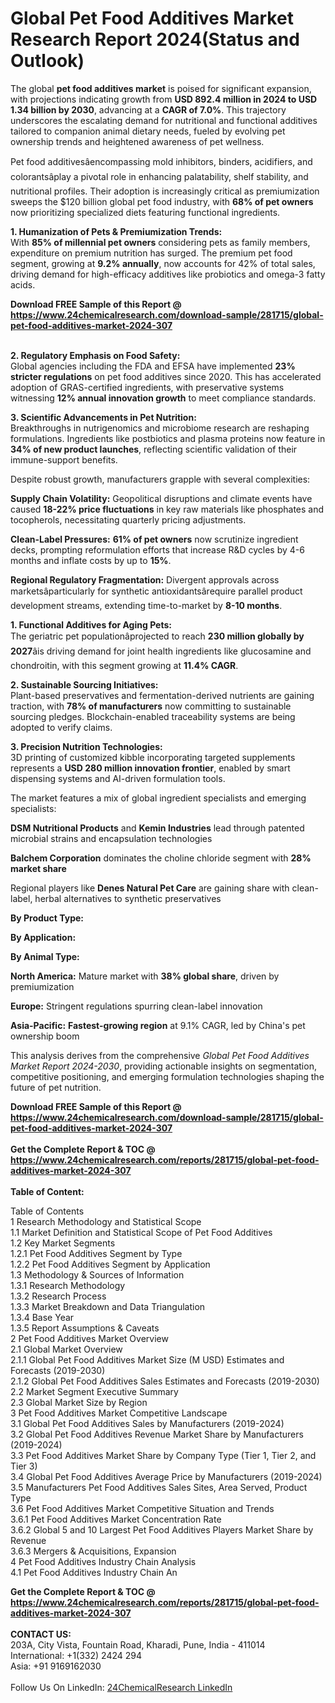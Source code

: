 <h1>Global Pet Food Additives Market Research Report 2024(Status and Outlook)</h1><p>The global <strong>pet food additives market</strong> is poised for significant expansion, with projections indicating growth from <strong>USD 892.4 million in 2024 to USD 1.34 billion by 2030</strong>, advancing at a <strong>CAGR of 7.0%</strong>. This trajectory underscores the escalating demand for nutritional and functional additives tailored to companion animal dietary needs, fueled by evolving pet ownership trends and heightened awareness of pet wellness.</p><p>Pet food additivesâencompassing mold inhibitors, binders, acidifiers, and colorantsâplay a pivotal role in enhancing palatability, shelf stability, and nutritional profiles. Their adoption is increasingly critical as premiumization sweeps the $120 billion global pet food industry, with <strong>68% of pet owners</strong> now prioritizing specialized diets featuring functional ingredients.</p><p><strong>1. Humanization of Pets &amp; Premiumization Trends:</strong><br>
With <strong>85% of millennial pet owners</strong> considering pets as family members, expenditure on premium nutrition has surged. The premium pet food segment, growing at <strong>9.2% annually</strong>, now accounts for 42% of total sales, driving demand for high-efficacy additives like probiotics and omega-3 fatty acids.</p><div><b>Download FREE Sample of this Report @ 
            <a href="https://www.24chemicalresearch.com/download-sample/281715/global-pet-food-additives-market-2024-307">
            https://www.24chemicalresearch.com/download-sample/281715/global-pet-food-additives-market-2024-307</a></b></div><br><p><strong>2. Regulatory Emphasis on Food Safety:</strong><br>
Global agencies including the FDA and EFSA have implemented <strong>23% stricter regulations</strong> on pet food additives since 2020. This has accelerated adoption of GRAS-certified ingredients, with preservative systems witnessing <strong>12% annual innovation growth</strong> to meet compliance standards.</p><p><strong>3. Scientific Advancements in Pet Nutrition:</strong><br>
Breakthroughs in nutrigenomics and microbiome research are reshaping formulations. Ingredients like postbiotics and plasma proteins now feature in <strong>34% of new product launches</strong>, reflecting scientific validation of their immune-support benefits.</p><p>Despite robust growth, manufacturers grapple with several complexities:</p><p><strong>Supply Chain Volatility:</strong> Geopolitical disruptions and climate events have caused <strong>18-22% price fluctuations</strong> in key raw materials like phosphates and tocopherols, necessitating quarterly pricing adjustments.</p><p><strong>Clean-Label Pressures:</strong> <strong>61% of pet owners</strong> now scrutinize ingredient decks, prompting reformulation efforts that increase R&amp;D cycles by 4-6 months and inflate costs by up to <strong>15%</strong>.</p><p><strong>Regional Regulatory Fragmentation:</strong> Divergent approvals across marketsâparticularly for synthetic antioxidantsârequire parallel product development streams, extending time-to-market by <strong>8-10 months</strong>.</p><p><strong>1. Functional Additives for Aging Pets:</strong><br>
The geriatric pet populationâprojected to reach <strong>230 million globally by 2027</strong>âis driving demand for joint health ingredients like glucosamine and chondroitin, with this segment growing at <strong>11.4% CAGR</strong>.</p><p><strong>2. Sustainable Sourcing Initiatives:</strong><br>
Plant-based preservatives and fermentation-derived nutrients are gaining traction, with <strong>78% of manufacturers</strong> now committing to sustainable sourcing pledges. Blockchain-enabled traceability systems are being adopted to verify claims.</p><p><strong>3. Precision Nutrition Technologies:</strong><br>
3D printing of customized kibble incorporating targeted supplements represents a <strong>USD 280 million innovation frontier</strong>, enabled by smart dispensing systems and AI-driven formulation tools.</p><p>The market features a mix of global ingredient specialists and emerging specialists:</p><p><strong>DSM Nutritional Products</strong> and <strong>Kemin Industries</strong> lead through patented microbial strains and encapsulation technologies</p><p><strong>Balchem Corporation</strong> dominates the choline chloride segment with <strong>28% market share</strong></p><p>Regional players like <strong>Denes Natural Pet Care</strong> are gaining share with clean-label, herbal alternatives to synthetic preservatives</p><p><strong>By Product Type:</strong></p><p><strong>By Application:</strong></p><p><strong>By Animal Type:</strong></p><p><strong>North America:</strong> Mature market with <strong>38% global share</strong>, driven by premiumization</p><p><strong>Europe:</strong> Stringent regulations spurring clean-label innovation</p><p><strong>Asia-Pacific:</strong> <strong>Fastest-growing region</strong> at 9.1% CAGR, led by China's pet ownership boom</p><p>This analysis derives from the comprehensive <em>Global Pet Food Additives Market Report 2024-2030</em>, providing actionable insights on segmentation, competitive positioning, and emerging formulation technologies shaping the future of pet nutrition.</p><div><b>Download FREE Sample of this Report @ 
            <a href="https://www.24chemicalresearch.com/download-sample/281715/global-pet-food-additives-market-2024-307">
            https://www.24chemicalresearch.com/download-sample/281715/global-pet-food-additives-market-2024-307</a></b></div><br><div><b>Get the Complete Report & TOC @ 
            <a href="https://www.24chemicalresearch.com/reports/281715/global-pet-food-additives-market-2024-307">
            https://www.24chemicalresearch.com/reports/281715/global-pet-food-additives-market-2024-307</a></b></div><br>
            <b>Table of Content:</b><p>Table of Contents<br />
 1 Research Methodology and Statistical Scope<br />
 1.1 Market Definition and Statistical Scope of Pet Food Additives<br />
 1.2 Key Market Segments<br />
 1.2.1 Pet Food Additives Segment by Type<br />
 1.2.2 Pet Food Additives Segment by Application<br />
 1.3 Methodology & Sources of Information<br />
 1.3.1 Research Methodology<br />
 1.3.2 Research Process<br />
 1.3.3 Market Breakdown and Data Triangulation<br />
 1.3.4 Base Year<br />
 1.3.5 Report Assumptions & Caveats<br />
 2 Pet Food Additives Market Overview<br />
 2.1 Global Market Overview<br />
 2.1.1 Global Pet Food Additives Market Size (M USD) Estimates and Forecasts (2019-2030)<br />
 2.1.2 Global Pet Food Additives Sales Estimates and Forecasts (2019-2030)<br />
 2.2 Market Segment Executive Summary<br />
 2.3 Global Market Size by Region<br />
 3 Pet Food Additives Market Competitive Landscape<br />
 3.1 Global Pet Food Additives Sales by Manufacturers (2019-2024)<br />
 3.2 Global Pet Food Additives Revenue Market Share by Manufacturers (2019-2024)<br />
 3.3 Pet Food Additives Market Share by Company Type (Tier 1, Tier 2, and Tier 3)<br />
 3.4 Global Pet Food Additives Average Price by Manufacturers (2019-2024)<br />
 3.5 Manufacturers Pet Food Additives Sales Sites, Area Served, Product Type<br />
 3.6 Pet Food Additives Market Competitive Situation and Trends<br />
 3.6.1 Pet Food Additives Market Concentration Rate<br />
 3.6.2 Global 5 and 10 Largest Pet Food Additives Players Market Share by Revenue<br />
 3.6.3 Mergers & Acquisitions, Expansion<br />
 4 Pet Food Additives Industry Chain Analysis<br />
 4.1 Pet Food Additives Industry Chain An</p><div><b>Get the Complete Report & TOC @ 
            <a href="https://www.24chemicalresearch.com/reports/281715/global-pet-food-additives-market-2024-307">
            https://www.24chemicalresearch.com/reports/281715/global-pet-food-additives-market-2024-307</a></b></div><br><b>CONTACT US:</b><br>
            203A, City Vista, Fountain Road, Kharadi, Pune, India - 411014<br>
            International: +1(332) 2424 294<br>
            Asia: +91 9169162030 <br><br>
            Follow Us On LinkedIn: <a href="https://www.linkedin.com/company/24chemicalresearch/">24ChemicalResearch LinkedIn</a>